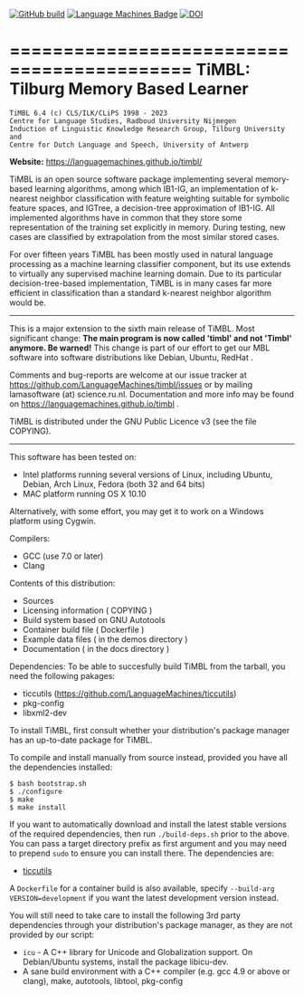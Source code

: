 [![GitHub build](https://github.com/LanguageMachines/timbl/actions/workflows/timbl.yml/badge.svg?branch=master)](https://github.com/LanguageMachines/timbl/actions/)
[![Language Machines Badge](http://applejack.science.ru.nl/lamabadge.php/timbl)](http://applejack.science.ru.nl/languagemachines/)
[![DOI](https://zenodo.org/badge/20526237.svg)](https://zenodo.org/badge/latestdoi/20526237)

===========================================
TiMBL: Tilburg Memory Based Learner
===========================================

    TiMBL 6.4 (c) CLS/ILK/CLiPS 1998 - 2023
    Centre for Language Studies, Radboud University Nijmegen
    Induction of Linguistic Knowledge Research Group, Tilburg University and
    Centre for Dutch Language and Speech, University of Antwerp

**Website:** https://languagemachines.github.io/timbl/


TiMBL is an open source software package implementing several memory-based
learning algorithms, among which IB1-IG, an implementation of k-nearest
neighbor classification with feature weighting suitable for symbolic feature
spaces, and IGTree, a decision-tree approximation of IB1-IG. All implemented
algorithms have in common that they store some representation of the training
set explicitly in memory. During testing, new cases are classified by
extrapolation from the most similar stored cases.

For over fifteen years TiMBL has been mostly used in natural language
processing as a machine learning classifier component, but its use extends to
virtually any supervised machine learning domain. Due to its particular
decision-tree-based implementation, TiMBL is in many cases far more efficient
in classification than a standard k-nearest neighbor algorithm would be.


-----------------------------------------------------------------------

This is a major extension to the sixth main release of TiMBL.
Most significant change: **The main program is now called 'timbl' and not
'Timbl' anymore. Be warned!**
This change is part of our effort to get our MBL software into software
distributions like Debian, Ubuntu, RedHat .

Comments and bug-reports are welcome at our issue tracker at
https://github.com/LanguageMachines/timbl/issues or by mailing
lamasoftware (at) science.ru.nl.
Documentation and more info may be found on https://languagemachines.github.io/timbl .

TiMBL is distributed under the GNU Public Licence v3 (see the file COPYING).

-----------------------------------------------------------------------

This software has been tested on:
- Intel platforms running several versions of Linux, including Ubuntu, Debian,
  Arch Linux, Fedora (both 32 and 64 bits)
- MAC platform running OS X 10.10

Alternatively, with some effort, you may get it to work on a Windows platform using Cygwin.

Compilers:
 - GCC (use 7.0 or later)
 - Clang

Contents of this distribution:
- Sources
- Licensing information ( COPYING )
- Build system based on GNU Autotools
- Container build file ( Dockerfile )
- Example data files ( in the demos directory )
- Documentation ( in the docs directory )

Dependencies:
To be able to succesfully build TiMBL from the tarball, you need the
following pakages:
- ticcutils (https://github.com/LanguageMachines/ticcutils)
- pkg-config
- libxml2-dev

To install TiMBL, first consult whether your distribution's package manager has an up-to-date package for TiMBL.

To compile and install manually from source instead, provided you have all the dependencies installed:

    $ bash bootstrap.sh
    $ ./configure
    $ make
    $ make install

If you want to automatically download and install the latest stable versions of
the required dependencies, then run `./build-deps.sh` prior to the above. You
can pass a target directory prefix as first argument and you may need to
prepend `sudo` to ensure you can install there. The dependencies are:

* [ticcutils](https://github.com/LanguageMachines/ticcutils)

A `Dockerfile` for a container build is also available, specify `--build-arg VERSION=development` if you want the latest
development version instead.

You will still need to take care to install the following 3rd party
dependencies through your distribution's package manager, as they are not
provided by our script:

* ``icu`` - A C++ library for Unicode and Globalization support. On Debian/Ubuntu systems, install the package libicu-dev.
* A sane build environment with a C++ compiler (e.g. gcc 4.9 or above or clang), make, autotools, libtool, pkg-config


